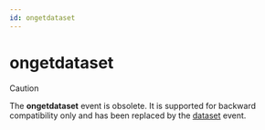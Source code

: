 ```yaml
---
id: ongetdataset
---
```


# ongetdataset

> [!CAUTION]
> The **ongetdataset** event is obsolete. It is supported for backward compatibility only and has been replaced by the [dataset](/docs/Web_and_app_UIs/UDB_Events/dataset.md) event.